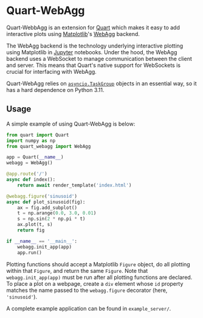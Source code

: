 # Quart-WebAgg
Quart-WebbAgg is an extension for [Quart](https://github.com/pallets/quart) which makes it easy to add interactive plots using [Matplotlib](https://github.com/matplotlib/matplotlib)'s [WebAgg](https://matplotlib.org/stable/api/backend_webagg_api.html#module-matplotlib.backends.backend_webagg) backend.

The WebAgg backend is the technology underlying interactive plotting using Matplotlib in [Jupyter](https://jupyter.org/) notebooks.
Under the hood, the WebAgg backend uses a WebSocket to manage communication between the client and server.
This means that Quart's native support for WebSockets is crucial for interfacing with WebAgg.

Quart-WebAgg relies on [`asyncio.TaskGroup`](https://docs.python.org/3/library/asyncio-task.html#asyncio.TaskGroup) objects in an essential way, so it has a hard dependence on Python 3.11.

## Usage
A simple example of using Quart-WebAgg is below:
```python
from quart import Quart
import numpy as np
from quart_webagg import WebAgg

app = Quart(__name__)
webagg = WebAgg()

@app.route('/')
async def index():
    return await render_template('index.html')

@webagg.figure('sinusoid')
async def plot_sinusoid(fig):
    ax = fig.add_subplot()
    t = np.arange(0.0, 3.0, 0.01)
    s = np.sin(2 * np.pi * t)
    ax.plot(t, s)
    return fig

if __name__ == '__main__':
    webagg.init_app(app)
    app.run()
```
Plotting functions should accept a Matplotlib `Figure` object, do all plotting within that `Figure`, and return the same `Figure`.
Note that `webagg.init_app(app)` must be run after all plotting functions are declared.
To place a plot on a webpage, create a `div` element whose `id` property matches the name passed to the `webagg.figure` decorator (here, `'sinusoid'`).

A complete example application can be found in `example_server/`.

